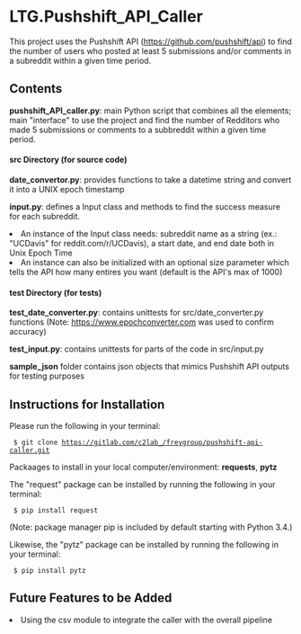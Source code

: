 # LTG.Pushshift_API_Caller
This project uses the Pushshift API (https://github.com/pushshift/api) to find the number of users who posted at least 5 submissions and/or comments in a subreddit within a given time period.

## Contents

**pushshift_API_caller.py**: main Python script that combines all the elements; main "interface" to use the project and find the number of Redditors who made 5 submissions or comments to a subbreddit within a given time period.

#### src Directory (for source code)

**date_convertor.py**: provides functions to take a datetime string and convert it into a UNIX epoch timestamp

**input.py**: defines a Input class and methods to find the success measure for each subreddit.
  
<li>An instance of the Input class needs: subreddit name as a string (ex.: "UCDavis" for reddit.com/r/UCDavis), a start date, and end date both in Unix Epoch Time
  
<li>An instance can also be initialized with an optional size parameter which tells the API how many entires you want (default is the API's max of 1000)

#### test Directory (for tests)
**test_date_converter.py**: contains unittests for src/date_converter.py functions (Note: https://www.epochconverter.com was used to confirm accuracy)

**test_input.py**: contains unittests for parts of the code in src/input.py

**sample_json** folder contains json objects that mimics Pushshift API outputs for testing purposes


## Instructions for Installation

Please run the following in your terminal:

<code> $ git clone https://gitlab.com/c2lab_/freygroup/pushshift-api-caller.git </code>

Packaages to install in your local computer/environment: **requests**, **pytz**

The "request" package can be installed by running the following in your terminal:

<code> $ pip install request </code>

(Note: package manager pip is included by default starting with Python 3.4.)

Likewise, the "pytz" package can be installed by running the following in your terminal:

<code> $ pip install pytz </code>


## Future Features to be Added
<li>Using the csv module to integrate the caller with the overall pipeline